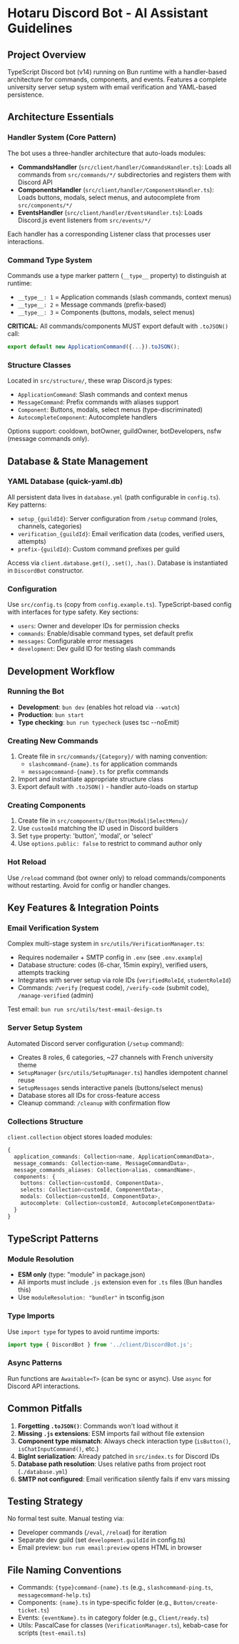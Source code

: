 # Hotaru Discord Bot - AI Assistant Guidelines

## Project Overview
TypeScript Discord bot (v14) running on Bun runtime with a handler-based architecture for commands, components, and events. Features a complete university server setup system with email verification and YAML-based persistence.

## Architecture Essentials

### Handler System (Core Pattern)
The bot uses a three-handler architecture that auto-loads modules:
- **CommandsHandler** (`src/client/handler/CommandsHandler.ts`): Loads all commands from `src/commands/*/` subdirectories and registers them with Discord API
- **ComponentsHandler** (`src/client/handler/ComponentsHandler.ts`): Loads buttons, modals, select menus, and autocomplete from `src/components/*/`
- **EventsHandler** (`src/client/handler/EventsHandler.ts`): Loads Discord.js event listeners from `src/events/*/`

Each handler has a corresponding Listener class that processes user interactions.

### Command Type System
Commands use a type marker pattern (`__type__` property) to distinguish at runtime:
- `__type__: 1` = Application commands (slash commands, context menus)
- `__type__: 2` = Message commands (prefix-based)
- `__type__: 3` = Components (buttons, modals, select menus)

**CRITICAL**: All commands/components MUST export default with `.toJSON()` call:
```typescript
export default new ApplicationCommand({...}).toJSON();
```

### Structure Classes
Located in `src/structure/`, these wrap Discord.js types:
- `ApplicationCommand`: Slash commands and context menus
- `MessageCommand`: Prefix commands with aliases support
- `Component`: Buttons, modals, select menus (type-discriminated)
- `AutocompleteComponent`: Autocomplete handlers

Options support: cooldown, botOwner, guildOwner, botDevelopers, nsfw (message commands only).

## Database & State Management

### YAML Database (quick-yaml.db)
All persistent data lives in `database.yml` (path configurable in `config.ts`). Key patterns:
- `setup_{guildId}`: Server configuration from `/setup` command (roles, channels, categories)
- `verification_{guildId}`: Email verification data (codes, verified users, attempts)
- `prefix-{guildId}`: Custom command prefixes per guild

Access via `client.database.get()`, `.set()`, `.has()`. Database is instantiated in `DiscordBot` constructor.

### Configuration
Use `src/config.ts` (copy from `config.example.ts`). TypeScript-based config with interfaces for type safety. Key sections:
- `users`: Owner and developer IDs for permission checks
- `commands`: Enable/disable command types, set default prefix
- `messages`: Configurable error messages
- `development`: Dev guild ID for testing slash commands

## Development Workflow

### Running the Bot
- **Development**: `bun dev` (enables hot reload via `--watch`)
- **Production**: `bun start`
- **Type checking**: `bun run typecheck` (uses tsc --noEmit)

### Creating New Commands
1. Create file in `src/commands/{Category}/` with naming convention:
   - `slashcommand-{name}.ts` for application commands
   - `messagecommand-{name}.ts` for prefix commands
2. Import and instantiate appropriate structure class
3. Export default with `.toJSON()` - handler auto-loads on startup

### Creating Components
1. Create file in `src/components/{Button|Modal|SelectMenu}/`
2. Use `customId` matching the ID used in Discord builders
3. Set `type` property: 'button', 'modal', or 'select'
4. Use `options.public: false` to restrict to command author only

### Hot Reload
Use `/reload` command (bot owner only) to reload commands/components without restarting. Avoid for config or handler changes.

## Key Features & Integration Points

### Email Verification System
Complex multi-stage system in `src/utils/VerificationManager.ts`:
- Requires nodemailer + SMTP config in `.env` (see `.env.example`)
- Database structure: codes (6-char, 15min expiry), verified users, attempts tracking
- Integrates with server setup via role IDs (`verifiedRoleId`, `studentRoleId`)
- Commands: `/verify` (request code), `/verify-code` (submit code), `/manage-verified` (admin)

Test email: `bun run src/utils/test-email-design.ts`

### Server Setup System
Automated Discord server configuration (`/setup` command):
- Creates 8 roles, 6 categories, ~27 channels with French university theme
- `SetupManager` (`src/utils/SetupManager.ts`) handles idempotent channel reuse
- `SetupMessages` sends interactive panels (buttons/select menus)
- Database stores all IDs for cross-feature access
- Cleanup command: `/cleanup` with confirmation flow

### Collections Structure
`client.collection` object stores loaded modules:
```typescript
{
  application_commands: Collection<name, ApplicationCommandData>,
  message_commands: Collection<name, MessageCommandData>,
  message_commands_aliases: Collection<alias, commandName>,
  components: {
    buttons: Collection<customId, ComponentData>,
    selects: Collection<customId, ComponentData>,
    modals: Collection<customId, ComponentData>,
    autocomplete: Collection<customId, AutocompleteComponentData>
  }
}
```

## TypeScript Patterns

### Module Resolution
- **ESM only** (type: "module" in package.json)
- All imports must include `.js` extension even for `.ts` files (Bun handles this)
- Use `moduleResolution: "bundler"` in tsconfig.json

### Type Imports
Use `import type` for types to avoid runtime imports:
```typescript
import type { DiscordBot } from '../client/DiscordBot.js';
```

### Async Patterns
Run functions are `Awaitable<T>` (can be sync or async). Use `async` for Discord API interactions.

## Common Pitfalls

1. **Forgetting `.toJSON()`**: Commands won't load without it
2. **Missing `.js` extensions**: ESM imports fail without file extension
3. **Component type mismatch**: Always check interaction type (`isButton()`, `isChatInputCommand()`, etc.)
4. **BigInt serialization**: Already patched in `src/index.ts` for Discord IDs
5. **Database path resolution**: Uses relative paths from project root (`./database.yml`)
6. **SMTP not configured**: Email verification silently fails if env vars missing

## Testing Strategy

No formal test suite. Manual testing via:
- Developer commands (`/eval`, `/reload`) for iteration
- Separate dev guild (set `development.guildId` in config.ts)
- Email preview: `bun run email:preview` opens HTML in browser

## File Naming Conventions

- Commands: `{type}command-{name}.ts` (e.g., `slashcommand-ping.ts`, `messagecommand-help.ts`)
- Components: `{name}.ts` in type-specific folder (e.g., `Button/create-ticket.ts`)
- Events: `{eventName}.ts` in category folder (e.g., `Client/ready.ts`)
- Utils: PascalCase for classes (`VerificationManager.ts`), kebab-case for scripts (`test-email.ts`)
